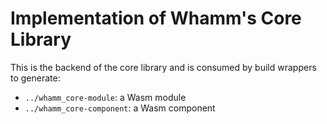 # Implementation of Whamm's Core Library #

This is the backend of the core library and is consumed by build wrappers to generate:
- `../whamm_core-module`: a Wasm module
- `../whamm_core-component`: a Wasm component
